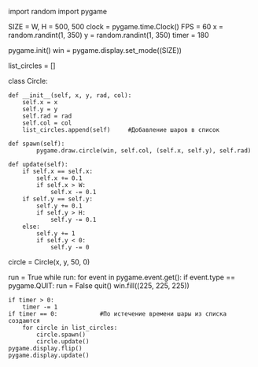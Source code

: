 import random
import pygame

SIZE = W, H = 500, 500
clock = pygame.time.Clock()
FPS = 60
x = random.randint(1, 350)
y = random.randint(1, 350)
timer = 180

pygame.init()
win = pygame.display.set_mode((SIZE))

list_circles = []

class Circle:

    def __init__(self, x, y, rad, col):
        self.x = x
        self.y = y
        self.rad = rad
        self.col = col
        list_circles.append(self)     #Добавление шаров в список

    def spawn(self):
            pygame.draw.circle(win, self.col, (self.x, self.y), self.rad)

    def update(self):
        if self.x == self.x:
            self.x += 0.1
            if self.x > W:
                self.x -= 0.1
        if self.y == self.y:
            self.y += 0.1
            if self.y > H:
                self.y -= 0.1
        else:
            self.y += 1
            if self.y < 0:
                self.y -= 0

circle = Circle(x, y, 50, 0)

run = True
while run:
    for event in pygame.event.get():
        if event.type == pygame.QUIT:
            run = False
            quit()
    win.fill((225, 225, 225))

    if timer > 0:
        timer -= 1
    if timer == 0:            #По истечение времени шары из списка создаются
        for circle in list_circles:
            circle.spawn()
            circle.update()
    pygame.display.flip()
    pygame.display.update()
